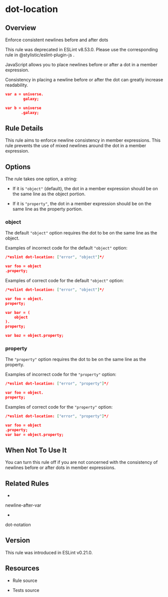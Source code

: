 

# dot-location
## Overview

Enforce consistent newlines before and after dots

This rule was deprecated in ESLint v8.53.0. Please use the corresponding rule  in @stylistic/eslint-plugin-js .

JavaScript allows you to place newlines before or after a dot in a member expression.

Consistency in placing a newline before or after the dot can greatly increase readability.


```json
var a = universe.
        galaxy;

var b = universe
       .galaxy;
```

## Rule Details

This rule aims to enforce newline consistency in member expressions. This rule prevents the use of mixed newlines around the dot in a member expression.

## Options

The rule takes one option, a string:


- If it is `"object"` (default), the dot in a member expression should be on the same line as the object portion.

- If it is `"property"`, the dot in a member expression should be on the same line as the property portion.

### object

The default `"object"` option requires the dot to be on the same line as the object.

Examples of incorrect code for the default `"object"` option:


```json
/*eslint dot-location: ["error", "object"]*/

var foo = object
.property;
```

Examples of correct code for the default `"object"` option:


```json
/*eslint dot-location: ["error", "object"]*/

var foo = object.
property;

var bar = (
    object
).
property;

var baz = object.property;
```

### property

The `"property"` option requires the dot to be on the same line as the property.

Examples of incorrect code for the `"property"` option:


```json
/*eslint dot-location: ["error", "property"]*/

var foo = object.
property;
```

Examples of correct code for the `"property"` option:


```json
/*eslint dot-location: ["error", "property"]*/

var foo = object
.property;
var bar = object.property;
```

## When Not To Use It

You can turn this rule off if you are not concerned with the consistency of newlines before or after dots in member expressions.

## Related Rules


- 
newline-after-var 

- 
dot-notation 

## Version

This rule was introduced in ESLint v0.21.0.

## Resources


- Rule source 

- Tests source 

